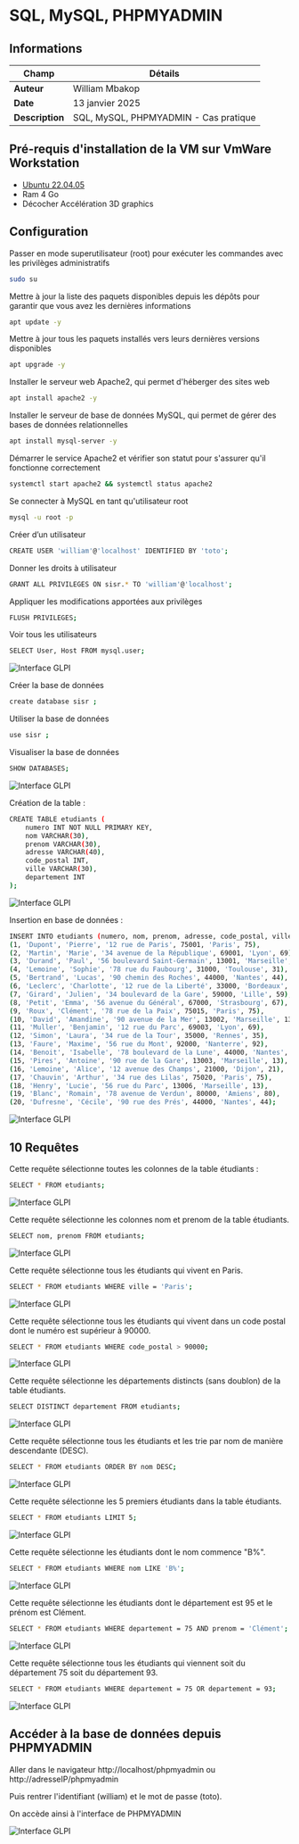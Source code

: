 # SQL, MySQL, PHPMYADMIN

## Informations

| Champ           | Détails                                      |
|-----------------|----------------------------------------------|
| **Auteur**      | William Mbakop                               |
| **Date**        | 13 janvier 2025                               |
| **Description** | SQL, MySQL, PHPMYADMIN - Cas pratique        |


## Pré-requis d'installation de la VM sur VmWare Workstation

- [Ubuntu 22.04.05](https://releases.ubuntu.com/jammy/ubuntu-22.04.5-desktop-amd64.iso)
- Ram 4 Go
- Décocher Accélération 3D graphics


## Configuration

Passer en mode superutilisateur (root) pour exécuter les commandes avec les privilèges administratifs

```bash
sudo su
```

Mettre à jour la liste des paquets disponibles depuis les dépôts pour garantir que vous avez les dernières informations

```bash
apt update -y
```

Mettre à jour tous les paquets installés vers leurs dernières versions disponibles

```bash
apt upgrade -y
```

Installer le serveur web Apache2, qui permet d'héberger des sites web

```bash
apt install apache2 -y
```

Installer le serveur de base de données MySQL, qui permet de gérer des bases de données relationnelles

```bash
apt install mysql-server -y
```

Démarrer le service Apache2 et vérifier son statut pour s'assurer qu'il fonctionne correctement

```bash
systemctl start apache2 && systemctl status apache2
```

Se connecter à MySQL en tant qu'utilisateur root

```bash
mysql -u root -p
```

Créer d’un utilisateur

```bash
CREATE USER 'william'@'localhost' IDENTIFIED BY 'toto';
```

Donner les droits à utilisateur

```bash
GRANT ALL PRIVILEGES ON sisr.* TO 'william'@'localhost';
```

Appliquer les modifications apportées aux privilèges

```bash
FLUSH PRIVILEGES;
```

Voir tous les utilisateurs

```bash
SELECT User, Host FROM mysql.user;
```

![Interface GLPI](images/img1.png)

Créer la base de données

```bash
create database sisr ;
```

Utiliser la base de données

```bash
use sisr ;
```

Visualiser la base de données

```bash
SHOW DATABASES;
```
![Interface GLPI](images/img2.png)

Création de la table : 

```bash
CREATE TABLE etudiants (
    numero INT NOT NULL PRIMARY KEY,
    nom VARCHAR(30),
    prenom VARCHAR(30),
    adresse VARCHAR(40),
    code_postal INT,
    ville VARCHAR(30),
    departement INT
);
```
![Interface GLPI](images/img3.png)

Insertion en base de données :

```bash
INSERT INTO etudiants (numero, nom, prenom, adresse, code_postal, ville, departement) VALUES
(1, 'Dupont', 'Pierre', '12 rue de Paris', 75001, 'Paris', 75),
(2, 'Martin', 'Marie', '34 avenue de la République', 69001, 'Lyon', 69),
(3, 'Durand', 'Paul', '56 boulevard Saint-Germain', 13001, 'Marseille', 13),
(4, 'Lemoine', 'Sophie', '78 rue du Faubourg', 31000, 'Toulouse', 31),
(5, 'Bertrand', 'Lucas', '90 chemin des Roches', 44000, 'Nantes', 44),
(6, 'Leclerc', 'Charlotte', '12 rue de la Liberté', 33000, 'Bordeaux', 33),
(7, 'Girard', 'Julien', '34 boulevard de la Gare', 59000, 'Lille', 59),
(8, 'Petit', 'Emma', '56 avenue du Général', 67000, 'Strasbourg', 67),
(9, 'Roux', 'Clément', '78 rue de la Paix', 75015, 'Paris', 75),
(10, 'David', 'Amandine', '90 avenue de la Mer', 13002, 'Marseille', 13),
(11, 'Muller', 'Benjamin', '12 rue du Parc', 69003, 'Lyon', 69),
(12, 'Simon', 'Laura', '34 rue de la Tour', 35000, 'Rennes', 35),
(13, 'Faure', 'Maxime', '56 rue du Mont', 92000, 'Nanterre', 92),
(14, 'Benoit', 'Isabelle', '78 boulevard de la Lune', 44000, 'Nantes', 44),
(15, 'Pires', 'Antoine', '90 rue de la Gare', 13003, 'Marseille', 13),
(16, 'Lemoine', 'Alice', '12 avenue des Champs', 21000, 'Dijon', 21),
(17, 'Chauvin', 'Arthur', '34 rue des Lilas', 75020, 'Paris', 75),
(18, 'Henry', 'Lucie', '56 rue du Parc', 13006, 'Marseille', 13),
(19, 'Blanc', 'Romain', '78 avenue de Verdun', 80000, 'Amiens', 80),
(20, 'Dufresne', 'Cécile', '90 rue des Prés', 44000, 'Nantes', 44);
```

![Interface GLPI](images/img4.png)

## 10 Requêtes 

Cette requête sélectionne toutes les colonnes de la table étudiants :

```bash
SELECT * FROM etudiants;
```

![Interface GLPI](images/img5.png)


Cette requête sélectionne les colonnes nom et prenom de la table étudiants.

```bash
SELECT nom, prenom FROM etudiants;
```

![Interface GLPI](images/img6.png)


Cette requête sélectionne tous les étudiants qui vivent en Paris.

```bash
SELECT * FROM etudiants WHERE ville = 'Paris';
```

![Interface GLPI](images/img7.png)


Cette requête sélectionne tous les étudiants qui vivent dans un code postal dont le numéro est supérieur à 90000.

```bash
SELECT * FROM etudiants WHERE code_postal > 90000;
```

![Interface GLPI](images/img8.png)


Cette requête sélectionne les départements distincts (sans doublon) de la table étudiants.

```bash
SELECT DISTINCT departement FROM etudiants;
```

![Interface GLPI](images/img9.png)


Cette requête sélectionne tous les étudiants et les trie par nom de manière descendante (DESC).

```bash
SELECT * FROM etudiants ORDER BY nom DESC;
```

![Interface GLPI](images/img10.png)


Cette requête sélectionne les 5 premiers étudiants dans la table étudiants.

```bash
SELECT * FROM etudiants LIMIT 5;
```

![Interface GLPI](images/img11.png)


Cette requête sélectionne les étudiants dont le nom commence "B%".

```bash
SELECT * FROM etudiants WHERE nom LIKE 'B%';
```

![Interface GLPI](images/img12.png)


Cette requête sélectionne les étudiants dont le département est 95 et le prénom est Clément.

```bash
SELECT * FROM etudiants WHERE departement = 75 AND prenom = 'Clément';
```

![Interface GLPI](images/img13.png)


Cette requête sélectionne tous les étudiants qui viennent soit du département 75 soit du département 93.

```bash
SELECT * FROM etudiants WHERE departement = 75 OR departement = 93;
```

![Interface GLPI](images/img14.png)


## Accéder à la base de données depuis PHPMYADMIN

Aller dans le navigateur http://localhost/phpmyadmin ou http://adresseIP/phpmyadmin

Puis rentrer l'identifiant (william) et le mot de passe (toto).

On accède ainsi à l'interface de PHPMYADMIN

![Interface GLPI](images/img15.png)
